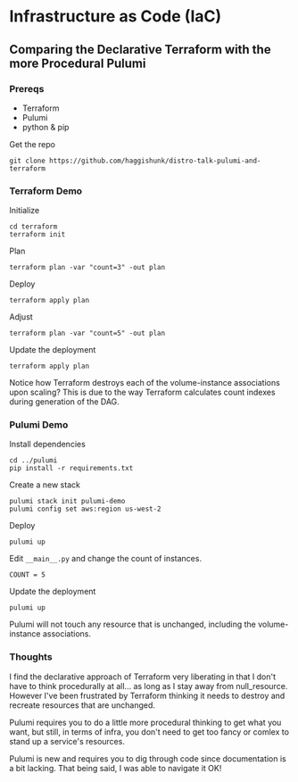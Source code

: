# Infrastructure as Code (IaC)

## Comparing the Declarative Terraform with the more Procedural Pulumi

### Prereqs

- Terraform
- Pulumi
- python & pip

Get the repo
```
git clone https://github.com/haggishunk/distro-talk-pulumi-and-terraform
```

### Terraform Demo

Initialize

```
cd terraform
terraform init
```

Plan

```
terraform plan -var "count=3" -out plan
```

Deploy

```
terraform apply plan
```

Adjust

```
terraform plan -var "count=5" -out plan
```

Update the deployment

```
terraform apply plan
```

Notice how Terraform destroys each of the volume-instance associations upon scaling?  This is due to the way Terraform calculates count indexes during generation of the DAG.

### Pulumi Demo

Install dependencies

```
cd ../pulumi
pip install -r requirements.txt
```

Create a new stack

```
pulumi stack init pulumi-demo
pulumi config set aws:region us-west-2
```

Deploy

```
pulumi up
```

Edit `__main__.py` and change the count of instances.

```
COUNT = 5
```

Update the deployment

```
pulumi up
```

Pulumi will not touch any resource that is unchanged, including the volume-instance associations.

### Thoughts

I find the declarative approach of Terraform very liberating in that I don't have to think procedurally at all... as long as I stay away from null\_resource.  However I've been frustrated by Terraform thinking it needs to destroy and recreate resources that are unchanged.

Pulumi requires you to do a little more procedural thinking to get what you want, but still, in terms of infra, you don't need to get too fancy or comlex to stand up a service's resources.

Pulumi is new and requires you to dig through code since documentation is a bit lacking.  That being said, I was able to navigate it OK!
